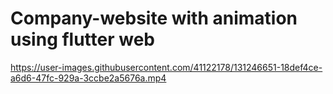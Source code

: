 
# Company-website with animation using flutter web

https://user-images.githubusercontent.com/41122178/131246651-18def4ce-a6d6-47fc-929a-3ccbe2a5676a.mp4




